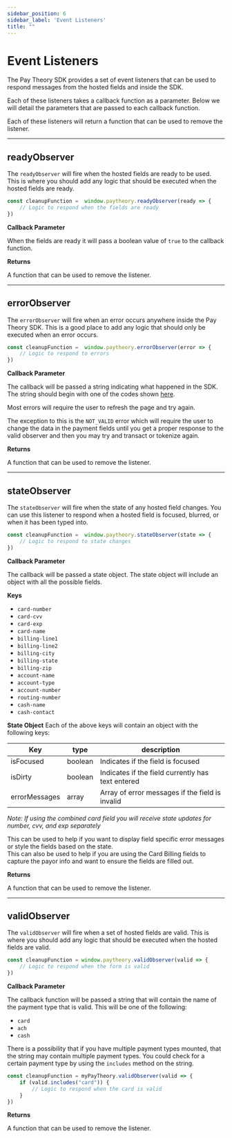```yaml
---
sidebar_position: 6
sidebar_label: 'Event Listeners'
title: ""
---
```


# Event Listeners

The Pay Theory SDK provides a set of event listeners that can be used to respond messages from the hosted fields and inside the SDK.

Each of these listeners takes a callback function as a parameter. Below we will detail the parameters that are passed to each callback function.

Each of these listeners will return a function that can be used to remove the listener.

***
## readyObserver

The `readyObserver` will fire when the hosted fields are ready to be used. This is where you should add any logic that should be executed when the hosted fields are ready.

```javascript
const cleanupFunction =  window.paytheory.readyObserver(ready => {
    // Logic to respond when the fields are ready
})
```

**Callback Parameter**

When the fields are ready it will pass a boolean value of `true` to the callback function.

**Returns**

A function that can be used to remove the listener.

***
## errorObserver

The `errorObserver` will fire when an error occurs anywhere inside the Pay Theory SDK. This is a good place to add any logic that should only be executed when an error occurs.

```javascript
const cleanupFunction =  window.paytheory.errorObserver(error => {
    // Logic to respond to errors
})
```

**Callback Parameter**

The callback will be passed a string indicating what happened in the SDK. The string should begin with one of the codes shown [here](ERRORS).

Most errors will require the user to refresh the page and try again.

The exception to this is the `NOT_VALID` error which will require the user to change the data in the payment fields until you get a proper response to the valid observer and then you may try and transact or tokenize again.

**Returns**

A function that can be used to remove the listener.

***
## stateObserver

The `stateObserver` will fire when the state of any hosted field changes. You can use this listener to respond when a hosted field is focused, blurred, or when it has been typed into.

```javascript
const cleanupFunction =  window.paytheory.stateObserver(state => {
    // Logic to respond to state changes
})
```

**Callback Parameter**

The callback will be passed a state object. The state object will include an object with all the possible fields.

**Keys**

- `card-number`
- `card-cvv`
- `card-exp`
- `card-name`
- `billing-line1`
- `billing-line2`
- `billing-city`
- `billing-state`
- `billing-zip`
- `account-name`
- `account-type`
- `account-number`
- `routing-number`
- `cash-name`
- `cash-contact`

**State Object**
Each of the above keys will contain an object with the following keys:

|Key                |type         |       description                     |
|-------------------|-------------|---------------------------------------|     
|isFocused          |boolean      |Indicates if the field is focused|
|isDirty            |boolean      |Indicates if the field currently has text entered|
|errorMessages      |array        |Array of error messages if the field is invalid|

*Note: If using the combined card field you will receive state updates for number, cvv, and exp separately*

This can be used to help if you want to display field specific error messages or style the fields based on the state.  
This can also be used to help if you are using the Card Billing fields to capture the payor info and want to ensure the fields are filled out.

**Returns**

A function that can be used to remove the listener.

***
## validObserver

The `validObserver` will fire when a set of hosted fields are valid. This is where you should add any logic that should be executed when the hosted fields are valid.

```javascript
const cleanupFunction = window.paytheory.validObserver(valid => {
    // Logic to respond when the form is valid
})
```

**Callback Parameter**

The callback function will be passed a string that will contain the name of the payment type that is valid. This will be one of the following:

- `card`
- `ach`
- `cash`

There is a possibility that if you have multiple payment types mounted, that the string may contain multiple payment types. You could check for a certain payment type by using the `includes` method on the string.

```javascript
const cleanupFunction = myPayTheory.validObserver(valid => {
    if (valid.includes("card")) {
        // Logic to respond when the card is valid
    }
})
```

**Returns**

A function that can be used to remove the listener.